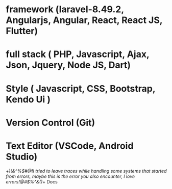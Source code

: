 # framework (laravel-8.49.2, Angularjs, Angular, React, React JS, Flutter)
# full stack ( PHP, Javascript, Ajax, Json, Jquery, Node JS, Dart)
# Style ( Javascript, CSS, Bootstrap, Kendo Ui )
# Version Control (Git)
# Text Editor (VSCode, Android Studio)

+_)(*&^%$#@!I tried to leave traces while handling some systems that started from errors, maybe this is the error you also encounter, I love errors!@#$%^&*()_+
Docs
